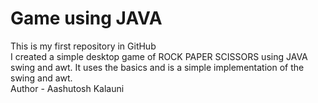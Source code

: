 # Game using JAVA

This is my first repository in GitHub
<br>
I created a simple desktop game of ROCK PAPER SCISSORS using JAVA swing and awt. It uses the basics and is a simple implementation of the swing and awt.
<br>
Author - Aashutosh Kalauni
